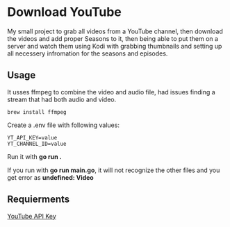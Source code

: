 # Download YouTube

My small project to grab all videos from a YouTube channel, then download the videos and add proper Seasons to it, then being able to put them on a server and watch them using Kodi with grabbing thumbnails and setting up all necessery infromation for the seasons and episodes.

## Usage

It usses ffmpeg to combine the video and audio file, had issues finding a stream that had both audio and video.

```
brew install ffmpeg
```

Create a .env file with following values:

```
YT_API_KEY=value
YT_CHANNEL_ID=value
```

Run it with **go run .**

If you run with **go run main.go**, it will not recognize the other files and you get error as **undefined: Video**

## Requierments

[YouTube API Key](https://developers.google.com/youtube/v3/getting-started)
